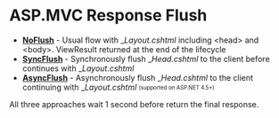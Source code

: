 # ASP.MVC Response Flush

* **[NoFlush](https://github.com/joaope/AspFlushResponseScenarios/blob/master/NoFlush/Controllers/HomeController.cs#L14)** - Usual flow with __Layout.cshtml_ including &lt;head&gt; and &lt;body&gt;. ViewResult returned at the end of the lifecycle
* **[SyncFlush](https://github.com/joaope/AspFlushResponseScenarios/blob/master/SyncFlush/Controllers/HomeController.cs#L14)** - Synchronously flush __Head.cshtml_ to the client before continues with __Layout.cshtml_
* **[AsyncFlush](https://github.com/joaope/AspFlushResponseScenarios/blob/master/AsyncFlush/Controllers/HomeController.cs#L18)** - Asynchronously flush __Head.cshtml_ to the client continuing with __Layout.cshtml_ <sub><sup>(supported on ASP.NET 4.5+)</sub></sub>

All three approaches wait 1 second before return the final response.
